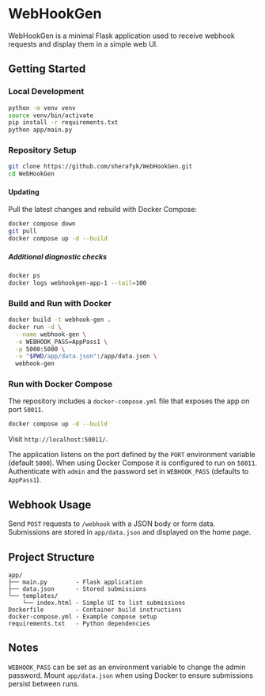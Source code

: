 # WebHookGen

WebHookGen is a minimal Flask application used to receive webhook requests and display them in a simple web UI.

## Getting Started

### Local Development

```bash
python -m venv venv
source venv/bin/activate
pip install -r requirements.txt
python app/main.py
```

### Repository Setup

```bash
git clone https://github.com/sherafyk/WebHookGen.git
cd WebHookGen
```

#### Updating

Pull the latest changes and rebuild with Docker Compose:

```bash
docker compose down
git pull
docker compose up -d --build
```

##### Additional diagnostic checks

```bash
docker ps
docker logs webhookgen-app-1 --tail=100
```

### Build and Run with Docker

```bash
docker build -t webhook-gen .
docker run -d \
  --name webhook-gen \
  -e WEBHOOK_PASS=AppPass1 \
  -p 5000:5000 \
  -v "$PWD/app/data.json":/app/data.json \
  webhook-gen
```

### Run with Docker Compose

The repository includes a `docker-compose.yml` file that exposes the app on port `50011`.

```bash
docker compose up -d --build
```

Visit `http://localhost:50011/`.

The application listens on the port defined by the `PORT` environment variable (default `5000`). When using Docker Compose it is configured to run on `50011`. Authenticate with `admin` and the password set in `WEBHOOK_PASS` (defaults to `AppPass1`).

## Webhook Usage

Send `POST` requests to `/webhook` with a JSON body or form data. Submissions are stored in `app/data.json` and displayed on the home page.

## Project Structure

```
app/
├── main.py        - Flask application
├── data.json      - Stored submissions
└── templates/
    └── index.html - Simple UI to list submissions
Dockerfile         - Container build instructions
docker-compose.yml - Example compose setup
requirements.txt   - Python dependencies
```

## Notes

`WEBHOOK_PASS` can be set as an environment variable to change the admin password. Mount `app/data.json` when using Docker to ensure submissions persist between runs.
